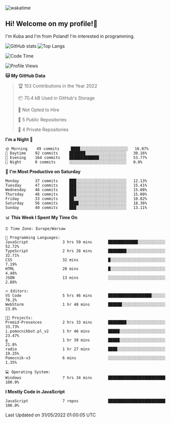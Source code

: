 ![wakatime](https://wakatime.com/badge/user/29588d82-8771-4fcd-a301-6a9b9976125e.svg)
## Hi! Welcome on my profile!👋
I'm Kuba and I'm from Poland! I'm interested in programming.

![GitHub stats](https://github-readme-stats.vercel.app/api?username=xKubsoneQ&show_icons=true&theme=dark)
![Top Langs](https://github-readme-stats.vercel.app/api/top-langs/?username=xKubsoneQ&theme=dark)

<!--START_SECTION:waka-->
![Code Time](http://img.shields.io/badge/Code%20Time-0%20secs-blue)

![Profile Views](http://img.shields.io/badge/Profile%20Views-4-blue)

**🐱 My GitHub Data** 

> 🏆 153 Contributions in the Year 2022
 > 
> 📦 70.4 kB Used in GitHub's Storage 
 > 
> 🚫 Not Opted to Hire
 > 
> 📜 5 Public Repositories 
 > 
> 🔑 4 Private Repositories  
 > 
**I'm a Night 🦉** 

```text
🌞 Morning    49 commits     ████░░░░░░░░░░░░░░░░░░░░░   16.07% 
🌆 Daytime    92 commits     ███████░░░░░░░░░░░░░░░░░░   30.16% 
🌃 Evening    164 commits    █████████████░░░░░░░░░░░░   53.77% 
🌙 Night      0 commits      ░░░░░░░░░░░░░░░░░░░░░░░░░   0.0%

```
📅 **I'm Most Productive on Saturday** 

```text
Monday       37 commits     ███░░░░░░░░░░░░░░░░░░░░░░   12.13% 
Tuesday      47 commits     ███░░░░░░░░░░░░░░░░░░░░░░   15.41% 
Wednesday    46 commits     ███░░░░░░░░░░░░░░░░░░░░░░   15.08% 
Thursday     46 commits     ███░░░░░░░░░░░░░░░░░░░░░░   15.08% 
Friday       33 commits     ██░░░░░░░░░░░░░░░░░░░░░░░   10.82% 
Saturday     56 commits     ████░░░░░░░░░░░░░░░░░░░░░   18.36% 
Sunday       40 commits     ███░░░░░░░░░░░░░░░░░░░░░░   13.11%

```


📊 **This Week I Spent My Time On** 

```text
⌚︎ Time Zone: Europe/Warsaw

💬 Programming Languages: 
JavaScript               3 hrs 59 mins       █████████████░░░░░░░░░░░░   52.72% 
TypeScript               2 hrs 28 mins       ████████░░░░░░░░░░░░░░░░░   32.71% 
CSS                      32 mins             █░░░░░░░░░░░░░░░░░░░░░░░░   7.19% 
HTML                     20 mins             █░░░░░░░░░░░░░░░░░░░░░░░░   4.48% 
JSON                     13 mins             ░░░░░░░░░░░░░░░░░░░░░░░░░   2.88%

🔥 Editors: 
VS Code                  5 hrs 46 mins       ███████████████████░░░░░░   76.2% 
WebStorm                 1 hr 48 mins        ██████░░░░░░░░░░░░░░░░░░░   23.8%

🐱‍💻 Projects: 
Premid-Presences         2 hrs 33 mins       ████████░░░░░░░░░░░░░░░░░   33.73% 
i.pomocnikbot.pl_v2      1 hr 46 mins        █████░░░░░░░░░░░░░░░░░░░░   23.47% 
g                        1 hr 39 mins        █████░░░░░░░░░░░░░░░░░░░░   21.8% 
radio                    1 hr 27 mins        ████░░░░░░░░░░░░░░░░░░░░░   19.25% 
Pomocnik-v3              6 mins              ░░░░░░░░░░░░░░░░░░░░░░░░░   1.35%

💻 Operating System: 
Windows                  7 hrs 34 mins       █████████████████████████   100.0%

```

**I Mostly Code in JavaScript** 

```text
JavaScript               7 repos             █████████████████████████   100.0%

```



 Last Updated on 31/05/2022 01:00:05 UTC
<!--END_SECTION:waka-->
